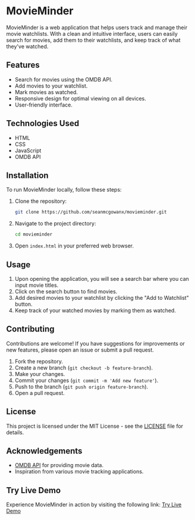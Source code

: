 
# MovieMinder

MovieMinder is a web application that helps users track and manage their movie watchlists. With a clean and intuitive interface, users can easily search for movies, add them to their watchlists, and keep track of what they've watched.

## Features

- Search for movies using the OMDB API.
- Add movies to your watchlist.
- Mark movies as watched.
- Responsive design for optimal viewing on all devices.
- User-friendly interface.

## Technologies Used

- HTML
- CSS
- JavaScript
- OMDB API

## Installation

To run MovieMinder locally, follow these steps:

1. Clone the repository:

   ```bash
   git clone https://github.com/seanmcgowanx/movieminder.git
   ```

2. Navigate to the project directory:

   ```bash
   cd movieminder
   ```

3. Open `index.html` in your preferred web browser.

## Usage

1. Upon opening the application, you will see a search bar where you can input movie titles.
2. Click on the search button to find movies.
3. Add desired movies to your watchlist by clicking the "Add to Watchlist" button.
4. Keep track of your watched movies by marking them as watched.

## Contributing

Contributions are welcome! If you have suggestions for improvements or new features, please open an issue or submit a pull request.

1. Fork the repository.
2. Create a new branch (`git checkout -b feature-branch`).
3. Make your changes.
4. Commit your changes (`git commit -m 'Add new feature'`).
5. Push to the branch (`git push origin feature-branch`).
6. Open a pull request.

## License

This project is licensed under the MIT License - see the [LICENSE](LICENSE) file for details.

## Acknowledgements

- [OMDB API](http://www.omdbapi.com/) for providing movie data.
- Inspiration from various movie tracking applications.

## Try Live Demo

Experience MovieMinder in action by visiting the following link: [Try Live Demo](https://moviee-makerr.netlify.app)

